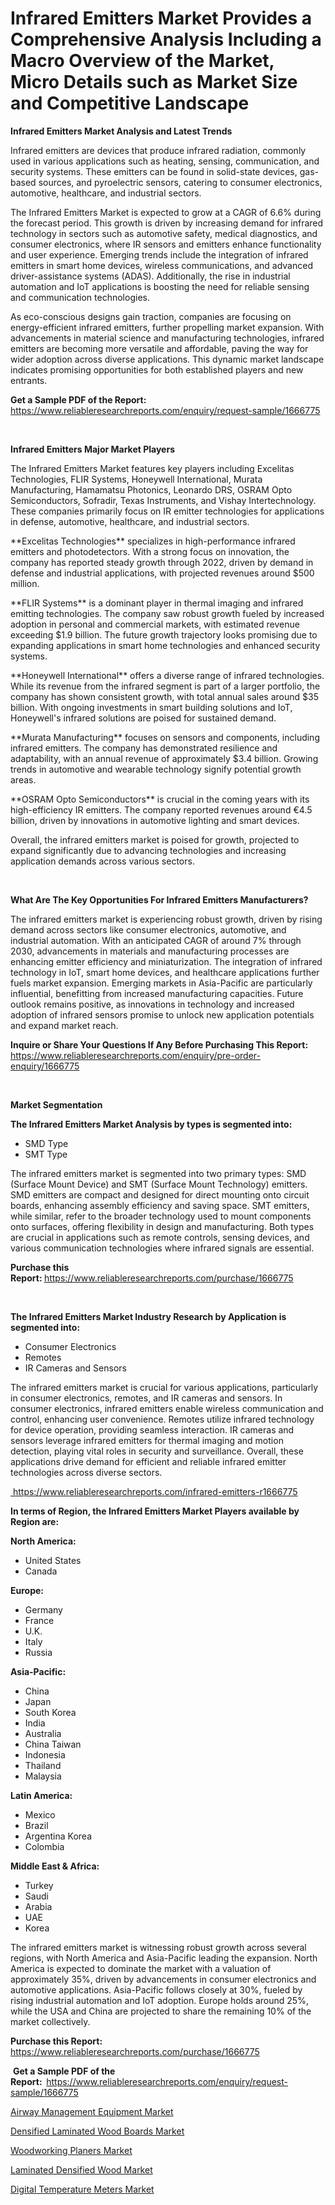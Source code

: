 <p><h1>Infrared Emitters Market Provides a Comprehensive Analysis Including a Macro Overview of the Market, Micro Details such as Market Size and Competitive Landscape</h1></p><p><strong>Infrared Emitters Market Analysis and Latest Trends</strong></p>
<p><p>Infrared emitters are devices that produce infrared radiation, commonly used in various applications such as heating, sensing, communication, and security systems. These emitters can be found in solid-state devices, gas-based sources, and pyroelectric sensors, catering to consumer electronics, automotive, healthcare, and industrial sectors. </p><p>The Infrared Emitters Market is expected to grow at a CAGR of 6.6% during the forecast period. This growth is driven by increasing demand for infrared technology in sectors such as automotive safety, medical diagnostics, and consumer electronics, where IR sensors and emitters enhance functionality and user experience. Emerging trends include the integration of infrared emitters in smart home devices, wireless communications, and advanced driver-assistance systems (ADAS). Additionally, the rise in industrial automation and IoT applications is boosting the need for reliable sensing and communication technologies. </p><p>As eco-conscious designs gain traction, companies are focusing on energy-efficient infrared emitters, further propelling market expansion. With advancements in material science and manufacturing technologies, infrared emitters are becoming more versatile and affordable, paving the way for wider adoption across diverse applications. This dynamic market landscape indicates promising opportunities for both established players and new entrants.</p></p>
<p><strong>Get a Sample PDF of the Report:&nbsp;</strong> <a href="https://www.reliableresearchreports.com/enquiry/request-sample/1666775?utm_campaign=41&utm_medium=2&utm_source=Github&utm_content=ia&utm_term=06032025&utm_id=infrared-emitters">https://www.reliableresearchreports.com/enquiry/request-sample/1666775</a></p>
<p>&nbsp;</p>
<p><strong>Infrared Emitters Major Market Players</strong></p>
<p><p>The Infrared Emitters Market features key players including Excelitas Technologies, FLIR Systems, Honeywell International, Murata Manufacturing, Hamamatsu Photonics, Leonardo DRS, OSRAM Opto Semiconductors, Sofradir, Texas Instruments, and Vishay Intertechnology. These companies primarily focus on IR emitter technologies for applications in defense, automotive, healthcare, and industrial sectors.</p><p>**Excelitas Technologies** specializes in high-performance infrared emitters and photodetectors. With a strong focus on innovation, the company has reported steady growth through 2022, driven by demand in defense and industrial applications, with projected revenues around $500 million.</p><p>**FLIR Systems** is a dominant player in thermal imaging and infrared emitting technologies. The company saw robust growth fueled by increased adoption in personal and commercial markets, with estimated revenue exceeding $1.9 billion. The future growth trajectory looks promising due to expanding applications in smart home technologies and enhanced security systems.</p><p>**Honeywell International** offers a diverse range of infrared technologies. While its revenue from the infrared segment is part of a larger portfolio, the company has shown consistent growth, with total annual sales around $35 billion. With ongoing investments in smart building solutions and IoT, Honeywell's infrared solutions are poised for sustained demand.</p><p>**Murata Manufacturing** focuses on sensors and components, including infrared emitters. The company has demonstrated resilience and adaptability, with an annual revenue of approximately $3.4 billion. Growing trends in automotive and wearable technology signify potential growth areas.</p><p>**OSRAM Opto Semiconductors** is crucial in the coming years with its high-efficiency IR emitters. The company reported revenues around €4.5 billion, driven by innovations in automotive lighting and smart devices.</p><p>Overall, the infrared emitters market is poised for growth, projected to expand significantly due to advancing technologies and increasing application demands across various sectors.</p></p>
<p>&nbsp;</p>
<p><strong>What Are The Key Opportunities For Infrared Emitters Manufacturers?</strong></p>
<p><p>The infrared emitters market is experiencing robust growth, driven by rising demand across sectors like consumer electronics, automotive, and industrial automation. With an anticipated CAGR of around 7% through 2030, advancements in materials and manufacturing processes are enhancing emitter efficiency and miniaturization. The integration of infrared technology in IoT, smart home devices, and healthcare applications further fuels market expansion. Emerging markets in Asia-Pacific are particularly influential, benefitting from increased manufacturing capacities. Future outlook remains positive, as innovations in technology and increased adoption of infrared sensors promise to unlock new application potentials and expand market reach.</p></p>
<p><strong>Inquire or Share Your Questions If Any Before Purchasing This Report:</strong> <a href="https://www.reliableresearchreports.com/enquiry/pre-order-enquiry/1666775?utm_campaign=41&utm_medium=2&utm_source=Github&utm_content=ia&utm_term=06032025&utm_id=infrared-emitters">https://www.reliableresearchreports.com/enquiry/pre-order-enquiry/1666775</a></p>
<p>&nbsp;</p>
<p><strong>Market Segmentation</strong></p>
<p><strong>The Infrared Emitters Market Analysis by types is segmented into:</strong></p>
<p><ul><li>SMD Type</li><li>SMT Type</li></ul></p>
<p><p>The infrared emitters market is segmented into two primary types: SMD (Surface Mount Device) and SMT (Surface Mount Technology) emitters. SMD emitters are compact and designed for direct mounting onto circuit boards, enhancing assembly efficiency and saving space. SMT emitters, while similar, refer to the broader technology used to mount components onto surfaces, offering flexibility in design and manufacturing. Both types are crucial in applications such as remote controls, sensing devices, and various communication technologies where infrared signals are essential.</p></p>
<p><strong>Purchase this Report:&nbsp;</strong><a href="https://www.reliableresearchreports.com/purchase/1666775?utm_campaign=41&utm_medium=2&utm_source=Github&utm_content=ia&utm_term=06032025&utm_id=infrared-emitters">https://www.reliableresearchreports.com/purchase/1666775</a></p>
<p>&nbsp;</p>
<p><strong>The Infrared Emitters Market Industry Research by Application is segmented into:</strong></p>
<p><ul><li>Consumer Electronics</li><li>Remotes</li><li>IR Cameras and Sensors</li></ul></p>
<p><p>The infrared emitters market is crucial for various applications, particularly in consumer electronics, remotes, and IR cameras and sensors. In consumer electronics, infrared emitters enable wireless communication and control, enhancing user convenience. Remotes utilize infrared technology for device operation, providing seamless interaction. IR cameras and sensors leverage infrared emitters for thermal imaging and motion detection, playing vital roles in security and surveillance. Overall, these applications drive demand for efficient and reliable infrared emitter technologies across diverse sectors.</p></p>
<p><a href="https://www.reliableresearchreports.com/infrared-emitters-r1666775?utm_campaign=41&utm_medium=2&utm_source=Github&utm_content=ia&utm_term=06032025&utm_id=infrared-emitters">&nbsp;https://www.reliableresearchreports.com/infrared-emitters-r1666775</a></p>
<p><strong>In terms of Region, the Infrared Emitters Market Players available by Region are:</strong></p>
<p>
    <p> <strong> North America: </strong>
        <ul>
            <li>United States</li>
            <li>Canada</li>
        </ul>
        </p> 
    <p> <strong> Europe: </strong>
        <ul>
            <li>Germany</li>
            <li>France</li>
            <li>U.K.</li>
            <li>Italy</li>
            <li>Russia</li>
        </ul>
        </p> 
    <p> <strong> Asia-Pacific: </strong>
        <ul>
            <li>China</li>
            <li>Japan</li>
            <li>South Korea</li>
            <li>India</li>
            <li>Australia</li>
            <li>China Taiwan</li>
            <li>Indonesia</li>
            <li>Thailand</li>
            <li>Malaysia</li>
        </ul>
        </p> 
    <p> <strong> Latin America: </strong>
        <ul>
            <li>Mexico</li>
            <li>Brazil</li>
            <li>Argentina Korea</li>
            <li>Colombia</li>
        </ul>
        </p> 
    <p> <strong> Middle East & Africa: </strong>
        <ul>
            <li>Turkey</li>
            <li>Saudi</li>
            <li>Arabia</li>
            <li>UAE</li>
            <li>Korea</li>
        </ul>
    </p>
    </p>
<p><p>The infrared emitters market is witnessing robust growth across several regions, with North America and Asia-Pacific leading the expansion. North America is expected to dominate the market with a valuation of approximately 35%, driven by advancements in consumer electronics and automotive applications. Asia-Pacific follows closely at 30%, fueled by rising industrial automation and IoT adoption. Europe holds around 25%, while the USA and China are projected to share the remaining 10% of the market collectively.</p></p>
<p><strong>Purchase this Report: </strong><a href="https://www.reliableresearchreports.com/purchase/1666775?utm_campaign=41&utm_medium=2&utm_source=Github&utm_content=ia&utm_term=06032025&utm_id=infrared-emitters">https://www.reliableresearchreports.com/purchase/1666775</a></p>
<p>&nbsp;<strong>Get a Sample PDF of the Report:&nbsp;&nbsp;</strong><a href="https://www.reliableresearchreports.com/enquiry/request-sample/1666775?utm_campaign=41&utm_medium=2&utm_source=Github&utm_content=ia&utm_term=06032025&utm_id=infrared-emitters">https://www.reliableresearchreports.com/enquiry/request-sample/1666775</a></p>
<p><strong></strong></p>
<p><p><a href="https://github.com/shafriusizi/Market-Research-Report-List-1/blob/main/airway-management-equipment-market.md?utm_campaign=41&utm_medium=2&utm_source=Github&utm_content=ia&utm_term=06032025&utm_id=infrared-emitters">Airway Management Equipment Market</a></p><p><a href="https://github.com/kukolkasimo5/Market-Research-Report-List-1/blob/main/densified-laminated-wood-boards-market.md?utm_campaign=41&utm_medium=2&utm_source=Github&utm_content=ia&utm_term=06032025&utm_id=infrared-emitters">Densified Laminated Wood Boards Market</a></p><p><a href="https://github.com/lefiobakali/Market-Research-Report-List-1/blob/main/woodworking-planers-market.md?utm_campaign=41&utm_medium=2&utm_source=Github&utm_content=ia&utm_term=06032025&utm_id=infrared-emitters">Woodworking Planers Market</a></p><p><a href="https://github.com/mudgeadamsvx/Market-Research-Report-List-1/blob/main/laminated-densified-wood-market.md?utm_campaign=41&utm_medium=2&utm_source=Github&utm_content=ia&utm_term=06032025&utm_id=infrared-emitters">Laminated Densified Wood Market</a></p><p><a href="https://github.com/stickkinkel/Market-Research-Report-List-1/blob/main/digital-temperature-meters-market.md?utm_campaign=41&utm_medium=2&utm_source=Github&utm_content=ia&utm_term=06032025&utm_id=infrared-emitters">Digital Temperature Meters Market</a></p></p>